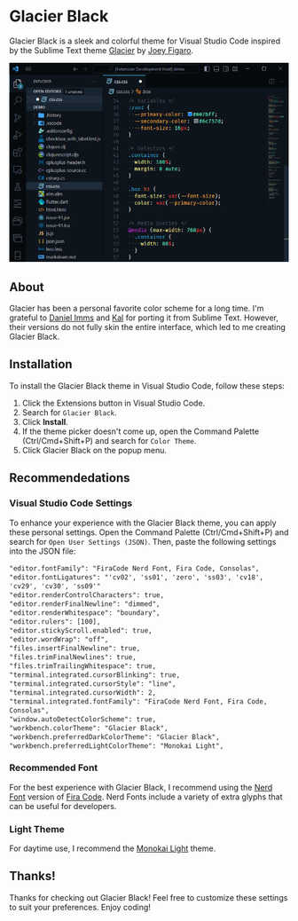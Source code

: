 # Glacier Black

Glacier Black is a sleek and colorful theme for Visual Studio Code inspired by the Sublime Text theme [Glacier](https://github.com/shovelandsandbox/glacier-theme) by [Joey Figaro](https://github.com/joeyfigaro).

![Glacier Black](images/screenshot.png)

## About

Glacier has been a personal favorite color scheme for a long time. I'm grateful to [Daniel Imms](https://marketplace.visualstudio.com/items?itemName=Tyriar.theme-glacier) and [Kal](https://marketplace.visualstudio.com/items?itemName=Kal.theme-glacier) for porting it from Sublime Text. However, their versions do not fully skin the entire interface, which led to me creating Glacier Black.

## Installation

To install the Glacier Black theme in Visual Studio Code, follow these steps:

1.  Click the Extensions button in Visual Studio Code.
2.  Search for `Glacier Black`.
3.  Click **Install**.
4.  If the theme picker doesn't come up, open the Command Palette (Ctrl/Cmd+Shift+P) and search for `Color Theme`.
5.  Click Glacier Black on the popup menu.

## Recommendedations

### Visual Studio Code Settings

To enhance your experience with the Glacier Black theme, you can apply these personal settings. Open the Command Palette (Ctrl/Cmd+Shift+P) and search for `Open User Settings (JSON)`. Then, paste the following settings into the JSON file:

```
"editor.fontFamily": "FiraCode Nerd Font, Fira Code, Consolas",
"editor.fontLigatures": "'cv02', 'ss01', 'zero', 'ss03', 'cv18', 'cv29', 'cv30', 'ss09'"
"editor.renderControlCharacters": true,
"editor.renderFinalNewline": "dimmed",
"editor.renderWhitespace": "boundary",
"editor.rulers": [100],
"editor.stickyScroll.enabled": true,
"editor.wordWrap": "off",
"files.insertFinalNewline": true,
"files.trimFinalNewlines": true,
"files.trimTrailingWhitespace": true,
"terminal.integrated.cursorBlinking": true,
"terminal.integrated.cursorStyle": "line",
"terminal.integrated.cursorWidth": 2,
"terminal.integrated.fontFamily": "FiraCode Nerd Font, Fira Code, Consolas",
"window.autoDetectColorScheme": true,
"workbench.colorTheme": "Glacier Black",
"workbench.preferredDarkColorTheme": "Glacier Black",
"workbench.preferredLightColorTheme": "Monokai Light",
```

### Recommended Font
For the best experience with Glacier Black, I recommend using the [Nerd Font](https://github.com/ryanoasis/nerd-fonts) version of [Fira Code](https://github.com/tonsky/FiraCode). Nerd Fonts include a variety of extra glyphs that can be useful for developers.

### Light Theme
For daytime use, I recommend the [Monokai Light](https://marketplace.visualstudio.com/items?itemName=anoff.theme-monokai-light) theme.

## Thanks!
Thanks for checking out Glacier Black! Feel free to customize these settings to suit your preferences. Enjoy coding!
